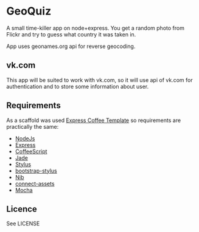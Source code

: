 # GeoQuiz 

A small time-killer app on node+express.
You get a random photo from Flickr and try to guess what country it was taken in.

App uses geonames.org api for reverse geocoding. 

## vk.com
This app will be suited to work with vk.com,
so it will use api of vk.com for authentication and to store some information about user.

## Requirements
As a scaffold was used [Express Coffee Template](https://github.com/twilson63/express-coffee) so
requirements are practically the same:

* [NodeJs](http://nodejs.org)
* [Express](http://expressjs.com)
* [CoffeeScript](http://coffeescript.org)
* [Jade](http://jade-lang.com/)
* [Stylus](http://learnboost.github.io/stylus/)
* [bootstrap-stylus](https://github.com/Acquisio/bootstrap-stylus)
* [Nib](http://visionmedia.github.io/nib/)
* [connect-assets](http://github.com/TrevorBurnham/connect-assets)
* [Mocha](http://mochajs.org/)

## Licence
See LICENSE
